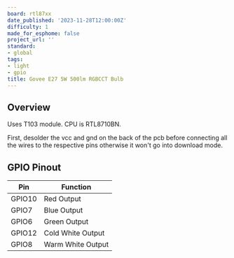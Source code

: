 ```yaml
---
board: rtl87xx
date_published: '2023-11-28T12:00:00Z'
difficulty: 1
made_for_esphome: false
project_url: ''
standard:
- global
tags:
- light
- gpio
title: Govee E27 5W 500lm RGBCCT Bulb
---
```


## Overview

Uses T103 module. CPU is RTL8710BN.

First, desolder the vcc and gnd on the back of the pcb  before connecting all the wires to the respective pins otherwise it won't go into download mode.

## GPIO Pinout

| Pin    | Function                           |
| ------ | ---------------------------------- |
| GPIO10  | Red Output  |
| GPIO7  | Blue Output       |
| GPIO6  | Green Output  |
| GPIO12  | Cold White Output          |
| GPIO8  | Warm White Output  |